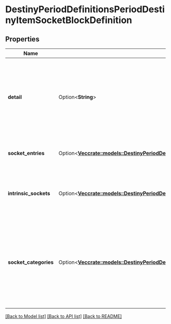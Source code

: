 # DestinyPeriodDefinitionsPeriodDestinyItemSocketBlockDefinition

## Properties

Name | Type | Description | Notes
------------ | ------------- | ------------- | -------------
**detail** | Option<**String**> | This was supposed to be a string that would give per-item details about sockets. In practice, it turns out that all this ever has is the localized word \"details\". ... that's lame, but perhaps it will become something cool in the future. | [optional]
**socket_entries** | Option<[**Vec<crate::models::DestinyPeriodDefinitionsPeriodDestinyItemSocketEntryDefinition>**](Destiny.Definitions.DestinyItemSocketEntryDefinition.md)> | Each non-intrinsic (or mutable) socket on an item is defined here. Check inside for more info. | [optional]
**intrinsic_sockets** | Option<[**Vec<crate::models::DestinyPeriodDefinitionsPeriodDestinyItemIntrinsicSocketEntryDefinition>**](Destiny.Definitions.DestinyItemIntrinsicSocketEntryDefinition.md)> | Each intrinsic (or immutable/permanent) socket on an item is defined here, along with the plug that is permanently affixed to the socket. | [optional]
**socket_categories** | Option<[**Vec<crate::models::DestinyPeriodDefinitionsPeriodDestinyItemSocketCategoryDefinition>**](Destiny.Definitions.DestinyItemSocketCategoryDefinition.md)> | A convenience property, that refers to the sockets in the \"sockets\" property, pre-grouped by category and ordered in the manner that they should be grouped in the UI. You could form this yourself with the existing data, but why would you want to? Enjoy life man. | [optional]

[[Back to Model list]](../README.md#documentation-for-models) [[Back to API list]](../README.md#documentation-for-api-endpoints) [[Back to README]](../README.md)


